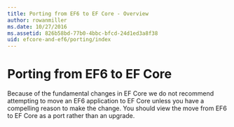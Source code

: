 ```yaml
---
title: Porting from EF6 to EF Core - Overview
author: rowanmiller
ms.date: 10/27/2016
ms.assetid: 826b58bd-77b0-4bbc-bfcd-24d1ed3a8f38
uid: efcore-and-ef6/porting/index
---
```

# Porting from EF6 to EF Core

Because of the fundamental changes in EF Core we do not recommend attempting to move an EF6 application to EF Core unless you have a compelling reason to make the change. You should view the move from EF6 to EF Core as a port rather than an upgrade.
